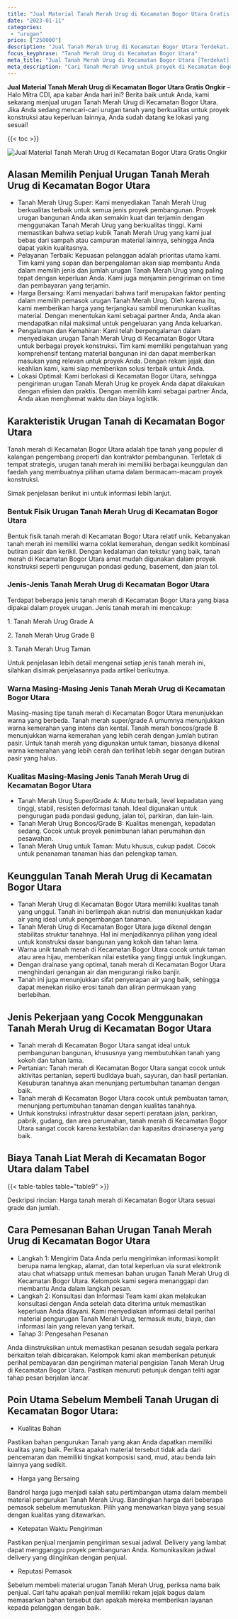 ```yaml
---
title: "Jual Material Tanah Merah Urug di Kecamatan Bogor Utara Gratis Ongkir"
date: "2023-01-11"
categories:
 - "urugan"
price: ["250000"]
description: "Jual Tanah Merah Urug di Kecamatan Bogor Utara Terdekat. Tanah Merah Urug ini sering digunakan dalam proyek konstruksi sebagai material timbunan yang berkualitas dan sesuai spesifikasi. Silakan hubungi kami untuk informasi lebih lanjut."
focus_keyphrase: "Tanah Merah Urug di Kecamatan Bogor Utara"
meta_title: "Jual Tanah Merah Urug di Kecamatan Bogor Utara [Terdekat] - CDI"
meta_description: "Cari Tanah Merah Urug untuk proyek di Kecamatan Bogor Utara? Kami memiliki Tanah Merah Urug berkualitas untuk urugan lahan. Segera dapatkan penawaran terbaik."
---
```


**Jual Material Tanah Merah Urug di Kecamatan Bogor Utara Gratis Ongkir** – Halo Mitra CDI, apa kabar Anda hari ini? Berita baik untuk Anda, kami sekarang menjual urugan Tanah Merah Urug di Kecamatan Bogor Utara. Jika Anda sedang mencari-cari urugan tanah yang berkualitas untuk proyek konstruksi atau keperluan lainnya, Anda sudah datang ke lokasi yang sesuai!

{{< toc >}}

![Jual Material Tanah Merah Urug di Kecamatan Bogor Utara Gratis Ongkir](/images/tanah/tanah-urug-08.jpg)

## Alasan Memilih Penjual Urugan Tanah Merah Urug di Kecamatan Bogor Utara

*   Tanah Merah Urug Super: Kami menyediakan Tanah Merah Urug berkualitas terbaik untuk semua jenis proyek pembangunan. Proyek urugan bangunan Anda akan semakin kuat dan terjamin dengan menggunakan Tanah Merah Urug yang berkualitas tinggi. Kami memastikan bahwa setiap kubik Tanah Merah Urug yang kami jual bebas dari sampah atau campuran material lainnya, sehingga Anda dapat yakin kualitasnya.
*   Pelayanan Terbaik: Kepuasan pelanggan adalah prioritas utama kami. Tim kami yang sopan dan berpengalaman akan siap membantu Anda dalam memilih jenis dan jumlah urugan Tanah Merah Urug yang paling tepat dengan keperluan Anda. Kami juga menjamin pengiriman on time dan pembayaran yang terjamin.
*   Harga Bersaing: Kami menyadari bahwa tarif merupakan faktor penting dalam memilih pemasok urugan Tanah Merah Urug. Oleh karena itu, kami memberikan harga yang terjangkau sambil menurunkan kualitas material. Dengan menentukan kami sebagai partner Anda, Anda akan mendapatkan nilai maksimal untuk pengeluaran yang Anda keluarkan.
*   Pengalaman dan Kemahiran: Kami telah berpengalaman dalam menyediakan urugan Tanah Merah Urug di Kecamatan Bogor Utara untuk berbagai proyek konstruksi. Tim kami memiliki pengetahuan yang komprehensif tentang material bangunan ini dan dapat memberikan masukan yang relevan untuk proyek Anda. Dengan rekam jejak dan keahlian kami, kami siap memberikan solusi terbaik untuk Anda.
*   Lokasi Optimal: Kami berlokasi di Kecamatan Bogor Utara, sehingga pengiriman urugan Tanah Merah Urug ke proyek Anda dapat dilakukan dengan efisien dan praktis. Dengan memilih kami sebagai partner Anda, Anda akan menghemat waktu dan biaya logistik. 

## Karakteristik Urugan Tanah di Kecamatan Bogor Utara

Tanah merah di Kecamatan Bogor Utara adalah tipe tanah yang populer di kalangan pengembang properti dan kontraktor pembangunan. Terletak di tempat strategis, urugan tanah merah ini memiliki berbagai keunggulan dan faedah yang membuatnya pilihan utama dalam bermacam-macam proyek konstruksi.

Simak penjelasan berikut ini untuk informasi lebih lanjut.

### Bentuk Fisik Urugan Tanah Merah Urug di Kecamatan Bogor Utara

Bentuk fisik tanah merah di Kecamatan Bogor Utara relatif unik. Kebanyakan tanah merah ini memiliki warna coklat kemerahan, dengan sedikit kombinasi butiran pasir dan kerikil. Dengan kedalaman dan tekstur yang baik, tanah merah di Kecamatan Bogor Utara amat mudah digunakan dalam proyek konstruksi seperti pengurugan pondasi gedung, basement, dan jalan tol.

### Jenis-Jenis Tanah Merah Urug di Kecamatan Bogor Utara

Terdapat beberapa jenis tanah merah di Kecamatan Bogor Utara yang biasa dipakai dalam proyek urugan. Jenis tanah merah ini mencakup:

1\.  Tanah Merah Urug Grade A

2\.  Tanah Merah Urug Grade B

3\.  Tanah Merah Urug Taman

Untuk penjelasan lebih detail mengenai setiap jenis tanah merah ini, silahkan disimak penjelasannya pada artikel berikutnya. 

### Warna Masing-Masing Jenis Tanah Merah Urug di Kecamatan Bogor Utara

Masing-masing tipe tanah merah di Kecamatan Bogor Utara menunjukkan warna yang berbeda. Tanah merah super/grade A umumnya menunjukkan warna kemerahan yang intens dan kental. Tanah merah boncos/grade B menunjukkan warna kemerahan yang lebih cerah dengan jumlah butiran pasir. Untuk tanah merah yang digunakan untuk taman, biasanya dikenal warna kemerahan yang lebih cerah dan terlihat lebih segar dengan butiran pasir yang halus.

### Kualitas Masing-Masing Jenis Tanah Merah Urug di Kecamatan Bogor Utara

*   Tanah Merah Urug Super/Grade A: Mutu terbaik, level kepadatan yang tinggi, stabil, resisten deformasi tanah. Ideal digunakan untuk pengurugan pada pondasi gedung, jalan tol, parkiran, dan lain-lain.
*   Tanah Merah Urug Boncos/Grade B: Kualitas menengah, kepadatan sedang. Cocok untuk proyek penimbunan lahan perumahan dan pesawahan.
*   Tanah Merah Urug untuk Taman: Mutu khusus, cukup padat. Cocok untuk penanaman tanaman hias dan pelengkap taman. 

## Keunggulan Tanah Merah Urug di Kecamatan Bogor Utara

*   Tanah Merah Urug di Kecamatan Bogor Utara memiliki kualitas tanah yang unggul. Tanah ini berlimpah akan nutrisi dan menunjukkan kadar air yang ideal untuk pengembangan tanaman.
*   Tanah Merah Urug di Kecamatan Bogor Utara juga dikenal dengan stabilitas struktur tanahnya. Hal ini menjadikannya pilihan yang ideal untuk konstruksi dasar bangunan yang kokoh dan tahan lama.
*   Warna unik tanah merah di Kecamatan Bogor Utara cocok untuk taman atau area hijau, memberikan nilai estetika yang tinggi untuk lingkungan.
*   Dengan drainase yang optimal, tanah merah di Kecamatan Bogor Utara menghindari genangan air dan mengurangi risiko banjir.
*   Tanah ini juga menunjukkan sifat penyerapan air yang baik, sehingga dapat menekan risiko erosi tanah dan aliran permukaan yang berlebihan.

## Jenis Pekerjaan yang Cocok Menggunakan Tanah Merah Urug di Kecamatan Bogor Utara

*   Tanah merah di Kecamatan Bogor Utara sangat ideal untuk pembangunan bangunan, khususnya yang membutuhkan tanah yang kokoh dan tahan lama.
*   Pertanian: Tanah merah di Kecamatan Bogor Utara sangat cocok untuk aktivitas pertanian, seperti budidaya buah, sayuran, dan hasil pertanian. Kesuburan tanahnya akan menunjang pertumbuhan tanaman dengan baik.
*   Tanah merah di Kecamatan Bogor Utara cocok untuk pembuatan taman, menunjang pertumbuhan tanaman dengan kualitas tanahnya.
*   Untuk konstruksi infrastruktur dasar seperti perataan jalan, parkiran, pabrik, gudang, dan area perumahan, tanah merah di Kecamatan Bogor Utara sangat cocok karena kestabilan dan kapasitas drainasenya yang baik.

## Biaya Tanah Liat Merah di Kecamatan Bogor Utara dalam Tabel

{{< table-tables table="table9" >}}

Deskripsi rincian: Harga tanah merah di Kecamatan Bogor Utara sesuai grade dan jumlah.

## Cara Pemesanan Bahan Urugan Tanah Merah Urug di Kecamatan Bogor Utara

*   Langkah 1: Mengirim Data
Anda perlu mengirimkan informasi komplit berupa nama lengkap, alamat, dan total keperluan via surat elektronik atau chat whatsapp untuk memesan bahan urugan Tanah Merah Urug di Kecamatan Bogor Utara. Kelompok kami segera menanggapi dan membantu Anda dalam langkah pesan.
*   Langkah 2: Konsultasi dan Informasi
Team kami akan melakukan konsultasi dengan Anda setelah data diterima untuk memastikan keperluan Anda dilayani. Kami menyediakan informasi detail perihal material pengurugan Tanah Merah Urug, termasuk mutu, biaya, dan informasi lain yang relevan yang terkait.
*   Tahap 3: Pengesahan Pesanan

Anda diinstruksikan untuk memastikan pesanan sesudah segala perkara berkaitan telah dibicarakan. Kelompok kami akan memberikan petunjuk perihal pembayaran dan pengiriman material pengisian Tanah Merah Urug di Kecamatan Bogor Utara. Pastikan menuruti petunjuk dengan teliti agar tahap pesan berjalan lancar.

## Poin Utama Sebelum Membeli Tanah Urugan di Kecamatan Bogor Utara:

*   Kualitas Bahan

Pastikan bahan pengurukan Tanah yang akan Anda dapatkan memiliki kualitas yang baik. Periksa apakah material tersebut tidak ada dari pencemaran dan memiliki tingkat komposisi sand, mud, atau benda lain lainnya yang sedikit.
*   Harga yang Bersaing

Bandrol harga juga menjadi salah satu pertimbangan utama dalam membeli material pengurukan Tanah Merah Urug. Bandingkan harga dari beberapa pemasok sebelum memutuskan. Pilih yang menawarkan biaya yang sesuai dengan kualitas yang ditawarkan.
*   Ketepatan Waktu Pengiriman

Pastikan penjual menjamin pengiriman sesuai jadwal. Delivery yang lambat dapat mengganggu proyek pembangunan Anda. Komunikasikan jadwal delivery yang diinginkan dengan penjual.
*   Reputasi Pemasok

Sebelum membeli material urugan Tanah Merah Urug, periksa nama baik penjual. Cari tahu apakah penjual memiliki rekam jejak bagus dalam memasarkan bahan tersebut dan apakah mereka memberikan layanan kepada pelanggan dengan baik.